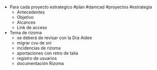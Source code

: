 - Para cada proyecto estrategico #plan #damcad #proyectos #estrategia
	- Antecedentes
	- Objetivo
	- Alcances
	- Link de acceso
- Tema de rizoma
	- se deberá de revisar con la Dra Aidee
	- migrar cvu de sni
	- incidencias de rizoma
	- aportaciones con retro de talia
	- registro de usuarios
	- documentación Rizoma